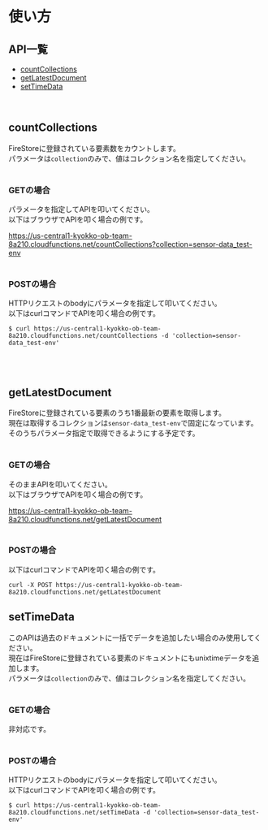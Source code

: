 # 使い方

## API一覧

- [countCollections](#countCollections)
- [getLatestDocument](#getLatestDocument)
- [setTimeData](#setTimeData)
<br>


## countCollections

FireStoreに登録されている要素数をカウントします。<br>
パラメータは`collection`のみで、値はコレクション名を指定してください。<br>
<br>

### GETの場合

パラメータを指定してAPIを叩いてください。<br>
以下はブラウザでAPIを叩く場合の例です。<br>

https://us-central1-kyokko-ob-team-8a210.cloudfunctions.net/countCollections?collection=sensor-data_test-env
<br>
<br>

### POSTの場合

HTTPリクエストのbodyにパラメータを指定して叩いてください。<br>
以下はcurlコマンドでAPIを叩く場合の例です。<br>

```
$ curl https://us-central1-kyokko-ob-team-8a210.cloudfunctions.net/countCollections -d 'collection=sensor-data_test-env'
```
<br>
<br>

## getLatestDocument

FireStoreに登録されている要素のうち1番最新の要素を取得します。<br>
現在は取得するコレクションは`sensor-data_test-env`で固定になっています。<br>
そのうちパラメータ指定で取得できるようにする予定です。<br>
<br>

### GETの場合

そのままAPIを叩いてください。<br>
以下はブラウザでAPIを叩く場合の例です。<br>

https://us-central1-kyokko-ob-team-8a210.cloudfunctions.net/getLatestDocument
<br>
<br>

### POSTの場合

以下はcurlコマンドでAPIを叩く場合の例です。<br>

```
curl -X POST https://us-central1-kyokko-ob-team-8a210.cloudfunctions.net/getLatestDocument
```

## setTimeData

このAPIは過去のドキュメントに一括でデータを追加したい場合のみ使用してください。<br>
現在はFireStoreに登録されている要素のドキュメントにもunixtimeデータを追加します。<br>
パラメータは`collection`のみで、値はコレクション名を指定してください。<br>
<br>

### GETの場合

非対応です。<br>
<br>

### POSTの場合

HTTPリクエストのbodyにパラメータを指定して叩いてください。<br>
以下はcurlコマンドでAPIを叩く場合の例です。<br>

```
$ curl https://us-central1-kyokko-ob-team-8a210.cloudfunctions.net/setTimeData -d 'collection=sensor-data_test-env'
```
<br>
<br>

